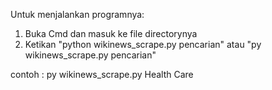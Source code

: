 Untuk menjalankan programnya:
1. Buka Cmd dan masuk ke file directorynya
2. Ketikan "python wikinews_scrape.py pencarian" atau "py wikinews_scrape.py pencarian"

contoh :
py wikinews_scrape.py Health Care

